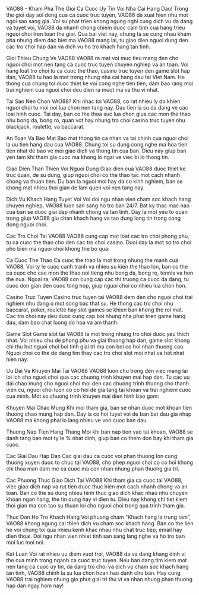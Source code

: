 VAO88 - Kham Pha The Gioi Ca Cuoc Uy Tin Voi Nha Cai Hang Dau!
Trong the gioi day soi dong cua ca cuoc truc tuyen, VAO88 da xuat hien nhu mot ngoi sao sang gia. Voi su phat trien khong ngung nghi cung dich vu da dang va tuyet voi, VAO88 da nhanh chong chiem duoc cam tinh cua hang trieu nguoi choi tren toan the gioi. Qua bai viet nay, chung ta se cung nhau kham pha nhung diem dac biet ma VAO88 mang lai, tu giao dien nguoi dung den cac tro choi hap dan va dich vu ho tro khach hang tan tinh.

Gioi Thieu Chung Ve VAO88
VAO88 ra mat voi muc tieu mang den cho nguoi choi mot nen tang ca cuoc truc tuyen chuyen nghiep va an toan. Voi hang loat tro choi tu ca cuoc the thao, casino truc tuyen den game slot hap dan, VAO88 tu hao la mot trong nhung nha cai hang dau tai Viet Nam. He thong cua chung toi duoc thiet ke voi cong nghe tien tien, dam bao rang moi trai nghiem cua nguoi choi deu dien ra muot ma va thu vi nhat.

Tai Sao Nen Chon VAO88?
Khi nhac toi VAO88, co rat nhieu ly do khien nguoi choi tu moi noi lua chon nen tang nay. Dau tien la su da dang ve cac loai hinh cuoc. Tai day, ban co the thoa suc lua chon giua cac mon the thao nhu bong da, bong ro, quan vot hay nhung tro choi casino truc tuyen nhu blackjack, roulette, va baccarat.

An Toan Va Bao Mat
Bao mat thong tin ca nhan va tai chinh cua nguoi choi la uu tien hang dau cua VAO88. Chung toi su dung cong nghe ma hoa tien tien nhat de bao ve moi giao dich va thong tin cua ban. Dieu nay giup ban yen tam khi tham gia cuoc ma khong lo ngai ve viec bi lo thong tin.

Giao Dien Than Thien Voi Nguoi Dung
Giao dien cua VAO88 duoc thiet ke truc quan, de su dung, giup nguoi choi co the thao tac mot cach nhanh chong va thuan tien. Du ban la nguoi moi hay da co kinh nghiem, ban se khong mat nhieu thoi gian de lam quen voi nen tang nay.

Dich Vu Khach Hang Tuyet Voi
Voi doi ngu nhan vien cham soc khach hang chuyen nghiep, VAO88 luon san sang ho tro ban 24/7. Bat ky thac mac nao cua ban se duoc giai dap nhanh chong va tan tinh. Day la mot yeu to quan trong giup VAO88 giu chan khach hang va tao dung long tin trong cong dong nguoi choi.

Cac Tro Choi Tai VAO88
VAO88 cung cap mot loat cac tro choi phong phu, tu ca cuoc the thao cho den cac tro choi casino. Duoi day la mot so tro choi pho bien ma nguoi choi khong the bo qua:

Ca Cuoc The Thao
Ca cuoc the thao la mot trong nhung the manh cua VAO88. Voi ty le cuoc canh tranh va nhieu su kien the thao lon, ban co the ca cuoc cho cac mon the thao noi tieng nhu bong da, bong ro, tennis va hon the nua. Ngoai ra, VAO88 con cung cap cac thi truong ca cuoc da dang, tu cuoc don gian den cuoc tong hop, giup nguoi choi co nhieu lua chon hon.

Casino Truc Tuyen
Casino truc tuyen tai VAO88 dem den cho nguoi choi trai nghiem nhu dang o mot song bac that su. He thong cac tro choi nhu baccarat, poker, roulette hay slot games se khien ban khong the roi mat. Cac tro choi nay deu duoc cung cap boi nhung nha phat trien game hang dau, dam bao chat luong do hoa va am thanh.

Game Slot
Game slot tai VAO88 la mot trong nhung tro choi duoc yeu thich nhat. Voi nhieu chu de phong phu va giai thuong hap dan, game slot khong chi thu hut nguoi choi boi tinh giai tri ma con boi co hoi nhan thuong cao. Nguoi choi co the de dang tim thay cac tro choi slot moi nhat va hot nhat hien nay.

Uu Dai Va Khuyen Mai Tai VAO88
VAO88 luon chu trong den viec mang lai loi ich cho nguoi choi qua cac chuong trinh khuyen mai hap dan. Tu cac uu dai chao mung cho nguoi choi moi den cac chuong trinh thuong cho thanh vien cu, nguoi choi luon co co hoi de gia tang tai khoan va trai nghiem cuoc cua minh. Mot so chuong trinh khuyen mai dien hinh bao gom:

Khuyen Mai Chao Mung
Khi moi tham gia, ban se nhan duoc mot khoan tien thuong chao mung hap dan. Day la co hoi tuyet voi de ban bat dau gia nhap VAO88 ma khong phai lo lang nhieu ve von cuoc ban dau.

Thuong Nap Tien Hang Thang
Moi khi ban nap tien vao tai khoan, VAO88 se danh tang ban mot ty le % nhat dinh, giup ban co them don bay khi tham gia cuoc.

Cac Giai Dau Hap Dan
Cac giai dau ca cuoc voi phan thuong lon cung thuong xuyen duoc to chuc tai VAO88, cho phep nguoi choi co co hoi khong chi thoa man dam me ca cuoc ma con nhan nhung phan thuong gia tri.

Cac Phuong Thuc Giao Dich Tai VAO88
Khi tham gia ca cuoc tai VAO88, viec giao dich nap va rut tien duoc thuc hien mot cach nhanh chong va an toan. Ban co the su dung nhieu hinh thuc giao dich khac nhau nhu chuyen khoan ngan hang, the tin dung hay vi dien tu. Dieu nay khong chi tiet kiem thoi gian ma con tao su thuan loi cho nguoi choi trong qua trinh tham gia.

Thuc Don Ho Tro Khach Hang
Voi phuong cham “Khach hang la trung tam”, VAO88 khong ngung cai thien dich vu cham soc khach hang. Ban co the lien he voi chung toi qua nhieu kenh khac nhau nhu chat truc tiep, email hay dien thoai. Doi ngu nhan vien nhiet tinh san sang lang nghe va ho tro ban moi luc moi noi.

Ket Luan
Voi rat nhieu uu diem vuot troi, VAO88 da va dang khang dinh vi the cua minh trong nganh ca cuoc truc tuyen. Neu ban dang tim kiem mot nen tang ca cuoc uy tin, da dang tro choi va dich vu cham soc khach hang tan tinh, VAO88 chinh la su lua chon hoan hao danh cho ban. Hay cung VAO88 trai nghiem nhung gio phut giai tri thu vi va nhan nhung phan thuong hap dan ngay hom nay!
